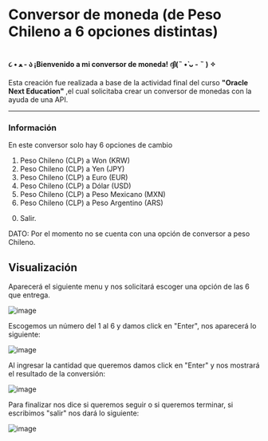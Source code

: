 <h1>Conversor de moneda (de Peso Chileno a 6 opciones distintas)<h1>


   <h4>   ૮ • ﻌ - ა        ¡Bienvenido a mi conversor de moneda!      ദ്ദി(˵ •̀ ᴗ - ˵ ) ✧ </h4>
Esta creación fue realizada a base de la actividad final del curso 
<b>"Oracle Next Education" </b> ,el cual solicitaba crear un conversor de monedas con la ayuda de una API.  </h5>

_____________________________________________________________
<h3> Información</h3>

En este conversor solo hay 6 opciones de cambio
1) Peso Chileno (CLP)    a Won (KRW)
2) Peso Chileno (CLP)    a Yen (JPY)
3) Peso Chileno (CLP)    a Euro (EUR)            
4) Peso Chileno (CLP)    a Dólar (USD)           
5) Peso Chileno (CLP)    a Peso Mexicano (MXN)   
6) Peso Chileno (CLP)    a Peso Argentino (ARS)
0. Salir.

DATO: Por el momento no se cuenta con una opción de conversor a peso Chileno.


<h2>Visualización</h2>

Aparecerá el siguiente menu y nos solicitará escoger una opción de las 6 que entrega.

![image](https://github.com/user-attachments/assets/34be874f-b35e-476d-aa4a-f5e753822f03)

Escogemos un  número del 1 al 6 y damos click en "Enter", nos aparecerá lo siguiente:

![image](https://github.com/user-attachments/assets/8f29a4cb-a4ec-421f-9f22-64c3fe415ab7)

Al ingresar la cantidad que queremos damos click en "Enter" y nos mostrará el resultado de la conversión:

![image](https://github.com/user-attachments/assets/6fdeab9f-3933-40a8-9fc7-ea8db82065c5)

Para finalizar nos dice si queremos seguir o si queremos terminar, si escribimos "salir" nos dará lo siguiente:

![image](https://github.com/user-attachments/assets/a5803741-43d7-4e05-94f5-a7ee66bf76b9)





